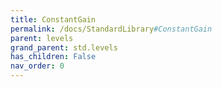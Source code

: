 ```yaml
---
title: ConstantGain
permalink: /docs/StandardLibrary#ConstantGain
parent: levels
grand_parent: std.levels
has_children: False
nav_order: 0
---
```

